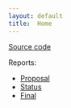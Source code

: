 ```yaml
---
layout: default
title:  Home
---
```


[Source code](https://github.com/jiacheh4/Sirius-3)

Reports:

- [Proposal](https://jiacheh4.github.io/Sirius-3/proposal.html)
- [Status](https://jiacheh4.github.io/Sirius-3/status.html)
- [Final](https://jiacheh4.github.io/Sirius-3/final.html)

